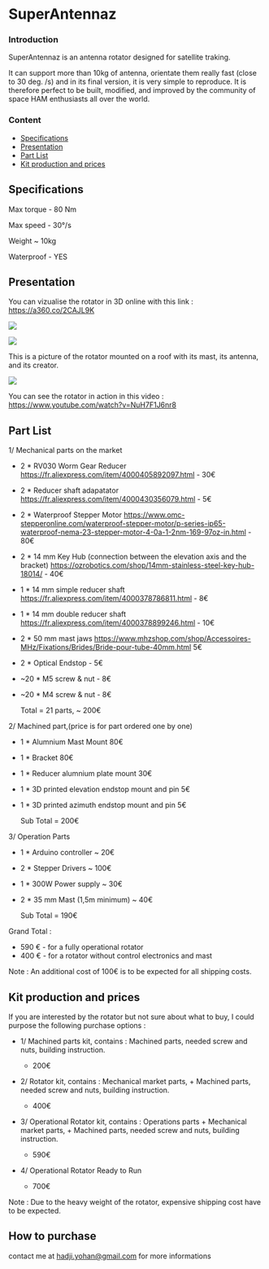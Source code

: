 # SuperAntennaz

### Introduction 

SuperAntennaz is an antenna rotator designed for satellite traking. 

It can support more than 10kg of antenna, orientate them really fast (close to 30 deg. /s) and in its final version, it is very simple to reproduce. It is therefore perfect to be built, modified, and improved by the community of space HAM enthusiasts all over the world.

### Content 
- [Specifications](#Specifications)
- [Presentation](#Presentation)
- [Part List](#Part-List)
- [Kit production and prices](#Kit-production-and-prices)


## Specifications

Max torque - 80 Nm

Max speed  - 30°/s 

Weight     ~ 10kg

Waterproof - YES 

## Presentation

You can vizualise the rotator in 3D online with this link : https://a360.co/2CAJL9K 

![](/Image/RenderSA.png)

![](/Image/GP/SAsun7.JPG)

This is a picture of the rotator mounted on a roof with its mast, its antenna, and its creator. 

![](/Image/GP/creator.JPG)

You can see the rotator in action in this video : https://www.youtube.com/watch?v=NuH7F1J6nr8

## Part List

1/ Mechanical parts on the market

- 2 * RV030 Worm Gear Reducer https://fr.aliexpress.com/item/4000405892097.html - 30€
- 2 * Reducer shaft adapatator https://fr.aliexpress.com/item/4000430356079.html - 5€
- 2 * Waterproof Stepper Motor https://www.omc-stepperonline.com/waterproof-stepper-motor/p-series-ip65-waterproof-nema-23-stepper-motor-4-0a-1-2nm-169-97oz-in.html - 80€
- 2 * 14 mm Key Hub (connection between the elevation axis and the bracket) https://ozrobotics.com/shop/14mm-stainless-steel-key-hub-18014/ - 40€
- 1 * 14 mm simple reducer shaft https://fr.aliexpress.com/item/4000378786811.html - 8€
- 1 * 14 mm double reducer shaft https://fr.aliexpress.com/item/4000378899246.html - 10€
- 2 * 50 mm mast jaws https://www.mhzshop.com/shop/Accessoires-MHz/Fixations/Brides/Bride-pour-tube-40mm.html 5€ 
- 2 * Optical Endstop - 5€ 
- ~20 * M5 screw & nut - 8€ 
- ~20 * M4 screw & nut - 8€ 

  Total = 21 parts, ~ 200€ 



2/ Machined part,(price is for part ordered one by one)

- 1 * Alumnium Mast Mount 80€
- 1 * Bracket 80€
- 1 * Reducer alumnium plate mount 30€ 

- 1 * 3D printed elevation endstop mount and pin 5€ 
- 1 * 3D printed azimuth endstop mount and pin 5€

  Sub Total = 200€ 
  
 3/ Operation Parts 

- 1 * Arduino controller ~ 20€
- 2 * Stepper Drivers ~ 100€ 
- 1 * 300W Power supply ~ 30€
- 2 * 35 mm Mast (1,5m minimum) ~ 40€ 

  Sub Total = 190€ 

Grand Total : 
- 590 € - for a fully operational rotator 
- 400 € - for a rotator without control electronics and mast 
       
Note : An additional cost of 100€ is to be expected for all shipping costs. 

## Kit production and prices

If you are interested by the rotator but not sure about what to buy, I could purpose the following purchase options : 

  - 1/ Machined parts kit, contains : Machined parts, needed screw and nuts, building instruction. 
      - 200€ 
  
  - 2/ Rotator kit, contains : Mechanical market parts, + Machined parts, needed screw and nuts, building instruction. 
      - 400€ 
  
  - 3/ Operational Rotator kit, contains : Operations parts + Mechanical market parts, + Machined parts, needed screw and nuts, building instruction.
      - 590€ 
  
  - 4/ Operational Rotator Ready to Run 
      - 700€ 
    

Note : Due to the heavy weight of the rotator, expensive shipping cost have to be expected. 

## How to purchase 

contact me at hadji.yohan@gmail.com for more informations 


